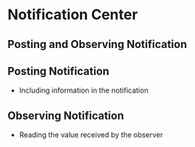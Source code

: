# Notification Center

## Posting and Observing Notification

## Posting Notification
- Including information in the notification

## Observing Notification
- Reading the value received by the observer


